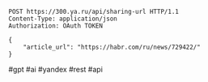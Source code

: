 ```http
POST https://300.ya.ru/api/sharing-url HTTP/1.1
Content-Type: application/json
Authorization: OAuth TOKEN

{
    "article_url": "https://habr.com/ru/news/729422/"
}
```

#gpt #ai #yandex #rest #api